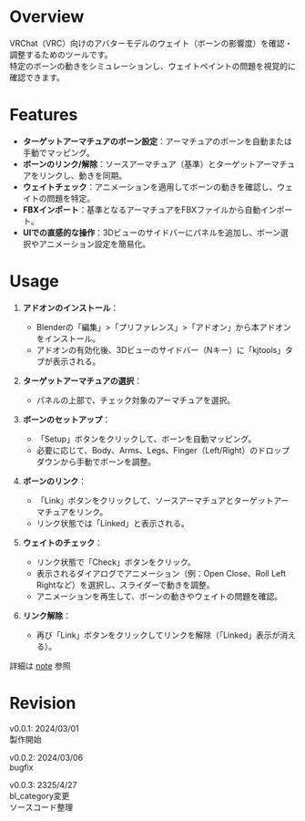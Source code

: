 # Overview
VRChat（VRC）向けのアバターモデルのウェイト（ボーンの影響度）を確認・調整するためのツールです。  
特定のボーンの動きをシミュレーションし、ウェイトペイントの問題を視覚的に確認できます。

# Features
- **ターゲットアーマチュアのボーン設定**：アーマチュアのボーンを自動または手動でマッピング。
- **ボーンのリンク/解除**：ソースアーマチュア（基準）とターゲットアーマチュアをリンクし、動きを同期。
- **ウェイトチェック**：アニメーションを適用してボーンの動きを確認し、ウェイトの問題を特定。
- **FBXインポート**：基準となるアーマチュアをFBXファイルから自動インポート。
- **UIでの直感的な操作**：3Dビューのサイドバーにパネルを追加し、ボーン選択やアニメーション設定を簡易化。

# Usage
1. **アドオンのインストール**：
   - Blenderの「編集」>「プリファレンス」>「アドオン」から本アドオンをインストール。
   - アドオンの有効化後、3Dビューのサイドバー（Nキー）に「kjtools」タブが表示される。

2. **ターゲットアーマチュアの選択**：
   - パネルの上部で、チェック対象のアーマチュアを選択。

3. **ボーンのセットアップ**：
   - 「Setup」ボタンをクリックして、ボーンを自動マッピング。
   - 必要に応じて、Body、Arms、Legs、Finger（Left/Right）のドロップダウンから手動でボーンを調整。

4. **ボーンのリンク**：
   - 「Link」ボタンをクリックして、ソースアーマチュアとターゲットアーマチュアをリンク。
   - リンク状態では「Linked」と表示される。

5. **ウェイトのチェック**：
   - リンク状態で「Check」ボタンをクリック。
   - 表示されるダイアログでアニメーション（例：Open Close、Roll Left Rightなど）を選択し、スライダーで動きを調整。
   - アニメーションを再生して、ボーンの動きやウェイトの問題を確認。

6. **リンク解除**：
   - 再び「Link」ボタンをクリックしてリンクを解除（「Linked」表示が消える）。


詳細は
[note](https://note.com/preview/n0ad7f3701df1?prev_access_key=6f64f5da1784e2f72c49a438e3e5253d)
参照

# Revision
v0.0.1: 2024/03/01  
製作開始

v0.0.2: 2024/03/06  
bugfix
  
v0.0.3: 2325/4/27  
bl_category変更  
ソースコード整理
